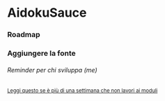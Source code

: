 # AidokuSauce

### Roadmap

### Aggiungere la fonte

###### Reminder per chi sviluppa (me)

<sub> [Leggi questo se è più di una settimana che non lavori ai moduli](https://github.com/Dicast3/AidokuSauce/blob/main/Reminder) </sub>
